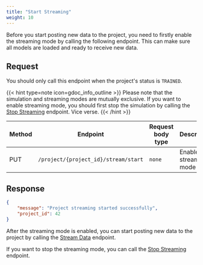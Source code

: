 ```yaml
---
title: "Start Streaming"
weight: 10
---
```


Before you start posting new data to the project, you need to firstly enable the streaming mode by calling the following endpoint. This can make sure all models are loaded and ready to receive new data.

## Request

You should only call this endpoint when the project's status is `TRAINED`.

{{< hint type=note icon=gdoc_info_outline >}}
Please note that the simulation and streaming modes are mutually exclusive. If you want to enable streaming mode, you should first stop the simulation by calling the [Stop Streaming](/workflow/send-new-data/simulate-streaming/stop-streaming/) endpoint. Vice verse.
{{< /hint >}}

| Method | Endpoint | Request body type | Description |
| ------ | -------- | ----------------- | ----------- |
| PUT | `/project/{project_id}/stream/start` | `none` | Enable the stream mode |

## Response

```json
{
    "message": "Project streaming started successfully",
    "project_id": 42
}
```

After the streaming mode is enabled, you can start posting new data to the project by calling the [Stream Data](/advanced-usage/stream-new-events/stream-data/) endpoint.

If you want to stop the streaming mode, you can call the [Stop Streaming](/workflow/send-new-data/simulate-streaming/stop-streaming/) endpoint.
